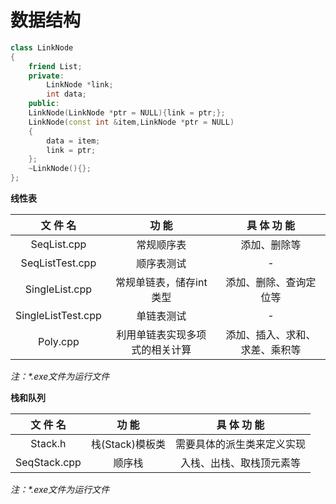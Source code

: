 # 数据结构

```C++
class LinkNode
{
    friend List;
    private:
        LinkNode *link;
        int data;
    public:
    LinkNode(LinkNode *ptr = NULL){link = ptr;};
    LinkNode(const int &item,LinkNode *ptr = NULL)
    {
        data = item;
        link = ptr;
    };
    ~LinkNode(){};
};
```

**线性表**

|  文 件 名  |  功 能  | 具 体 功 能 |
|:---:|:---:|:---:|
|SeqList.cpp|常规顺序表|添加、删除等|
|SeqListTest.cpp|顺序表测试|-|
|SingleList.cpp|常规单链表，储存int类型|添加、删除、查询定位等|
|SingleListTest.cpp|单链表测试|-|
|Poly.cpp|利用单链表实现多项式的相关计算|添加、插入、求和、求差、乘积等|
*注：\*.exe文件为运行文件*

**栈和队列**

|  文 件 名  |  功 能  | 具 体 功 能 |
|:---:|:---:|:---:|
|Stack.h|栈(Stack)模板类|需要具体的派生类来定义实现|
|SeqStack.cpp|顺序栈|入栈、出栈、取栈顶元素等|
*注：\*.exe文件为运行文件*
